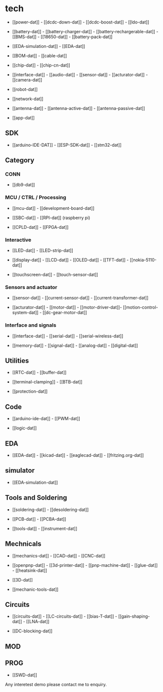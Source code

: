 
# tech 

- [[power-dat]]  - [[dcdc-down-dat]] - [[dcdc-boost-dat]] - [[ldo-dat]] 

- [[battery-dat]] - [[battery-charger-dat]] - [[battery-rechargerable-dat]] - [[BMS-dat]] - [[18650-dat]] - [[battery-pack-dat]]
  
- [[EDA-simulation-dat]] - [[EDA-dat]]

- [[BOM-dat]] - [[cable-dat]]

- [[chip-dat]] - [[chip-cn-dat]]

- [[interface-dat]] - [[audio-dat]] - [[sensor-dat]] - [[acturator-dat]] - [[camera-dat]]

- [[robot-dat]]

- [[network-dat]] 

- [[antenna-dat]] - [[antenna-active-dat]] - [[antenna-passive-dat]]

- [[app-dat]]

## SDK

- [[arduino-IDE-DAT]] - [[ESP-SDK-dat]] - [[stm32-dat]]


## Category


### CONN

- [[db9-dat]]

### MCU / CTRL / Processing 

- [[mcu-dat]] - [[development-board-dat]]

- [[SBC-dat]] - [[RPI-dat]] (raspberry pi)

- [[CPLD-dat]] - [[FPGA-dat]]



### Interactive

- [[LED-dat]] - [[LED-strip-dat]]

- [[display-dat]] - [[LCD-dat]] - [[OLED-dat]] - [[TFT-dat]] - [[nokia-5110-dat]]

- [[touchscreen-dat]] - [[touch-sensor-dat]]

### Sensors and actuator 

- [[sensor-dat]] - [[current-sensor-dat]] - [[current-transformer-dat]]
  
- [[acturator-dat]] - [[motor-dat]] - [[motor-driver-dat]]- [[motion-control-system-dat]] - [[dc-gear-motor-dat]]



### Interface and signals 

- [[interface-dat]] - [[serial-dat]] - [[serial-wireless-dat]]

- [[memory-dat]] - [[signal-dat]] - [[analog-dat]] - [[digital-dat]]


## Utilities 

- [[RTC-dat]] - [[buffer-dat]] 

- [[terminal-clamping]] - [[BTB-dat]]

- [[protection-dat]]

## Code 

- [[arduino-ide-dat]] - [[PWM-dat]]

- [[logic-dat]]


## EDA

- [[EDA-dat]] - [[kicad-dat]] - [[eaglecad-dat]] - [[fritzing.org-dat]]

## simulator 

- [[EDA-simulation-dat]]

## Tools and Soldering 

- [[soldering-dat]] - [[desoldering-dat]]

- [[PCB-dat]] - [[PCBA-dat]]

- [[tools-dat]] - [[instrument-dat]]

## Mechnicals 

- [[mechanics-dat]] - [[CAD-dat]] - [[CNC-dat]] 

- [[openpnp-dat]] - [[3d-printer-dat]] - [[pnp-machine-dat]] - [[glue-dat]] - [[heatsink-dat]]

- [[3D-dat]]

- [[mechanic-tools-dat]]

## Circuits 

- [[circuits-dat]] - [[LC-circuits-dat]] - [[bias-T-dat]] - [[gain-shaping-dat]] - [[LNA-dat]]

- [[DC-blocking-dat]]

## MOD

## PROG

- [[SWD-dat]]



Any interetest demo please contact me to enquiry.
